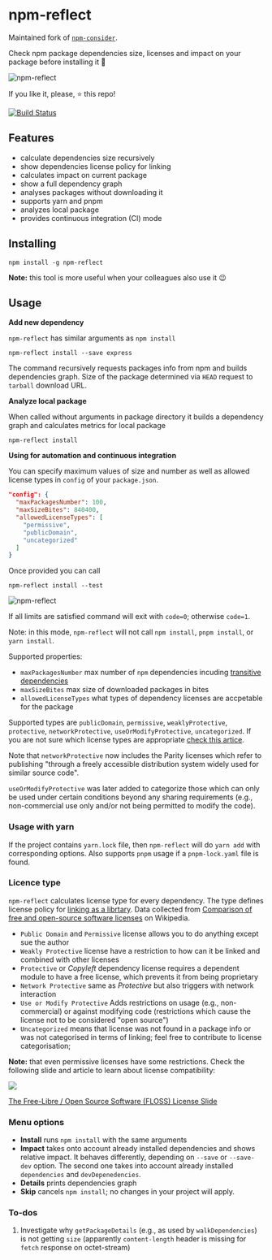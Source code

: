 # npm-reflect

Maintained fork of [`npm-consider`](https://github.com/delfrrr/npm-consider).

Check npm package dependencies size, licenses and impact on your package before installing it 🤔

![npm-reflect](https://i.imgur.com/eAQPbHL.gif)

If you like it, please, ⭐️ this repo!

[![Build Status](https://travis-ci.org/brettz9/npm-reflect.svg?branch=master)](https://travis-ci.org/brettz9/npm-reflect)

## Features

- calculate dependencies size recursively
- show dependencies license policy for linking
- calculates impact on current package
- show a full dependency graph
- analyses packages without downloading it
- supports yarn and pnpm
- analyzes local package
- provides continuous integration (CI) mode

## Installing

```shell
npm install -g npm-reflect
```
**Note:** this tool is more useful when your colleagues also use it 😉
## Usage

**Add new dependency**

`npm-reflect` has similar arguments as `npm install`

```shell
npm-reflect install --save express
```
The command recursively requests packages info from npm and builds dependencies graph. Size of the package determined via `HEAD` request to `tarball` download URL.

**Analyze local package**

When called without arguments in package directory it builds a dependency graph and calculates metrics for local package

```shell
npm-reflect install
```

**Using for automation and continuous integration**

You can specify maximum values of size and number as well as allowed license types in `config` of your `package.json`.

```json
"config": {
  "maxPackagesNumber": 100,
  "maxSizeBites": 840400,
  "allowedLicenseTypes": [
    "permissive",
    "publicDomain",
    "uncategorized"
  ]
}
```

Once provided you can call

```shell
npm-reflect install --test
```

![npm-reflect](https://i.imgur.com/eo4HbDb.gif)

If all limits are satisfied command will exit with `code=0`; otherwise `code=1`.

Note: in this mode, `npm-reflect` will not call `npm install`, `pnpm install`,
or `yarn install`.

Supported properties:

 - `maxPackagesNumber` max number of `npm` dependencies incuding [transitive dependencies](https://en.wikipedia.org/wiki/Transitive_dependency)
 - `maxSizeBites` max size of downloaded packages in bites
 - `allowedLicenseTypes` what types of dependency licenses are accpetable for the package

Supported types are `publicDomain`, `permissive`, `weaklyProtective`, `protective`, `networkProtective`, `useOrModifyProtective`, `uncategorized`.
If you are not sure which license types are appropriate [check this artice](https://medium.com/@vovabilonenko/licenses-of-npm-dependencies-bacaa00c8c65).

Note that `networkProtective` now includes the Parity licenses which refer to
publishing "through a freely accessible distribution system widely used for
similar source code".

`useOrModifyProtective` was later added to categorize those which can only be
used under certain conditions beyond any sharing requirements (e.g.,
non-commercial use only and/or not being permitted to modify the code).

### Usage with yarn

If the project contains `yarn.lock` file, then `npm-reflect` will do `yarn add`
with corresponding options. Also supports `pnpm` usage if a `pnpm-lock.yaml`
file is found.

### Licence type

`npm-reflect` calculates license type for every dependency. The type defines license policy for [linking as a librtary](https://en.wikipedia.org/wiki/Library_(computing)#Linking). Data collected from [Comparison of free and open-source software licenses](https://en.wikipedia.org/wiki/Comparison_of_free_and_open-source_software_licenses) on Wikipedia.

 - `Public Domain` and `Permissive` license allows you to do anything except sue the author
 - `Weakly Protective` license have a restriction to how can it be linked and combined with other licenses
 - `Protective` or *Copyleft* dependency license requires a dependent module to have a free license, which prevents it from being proprietary
 - `Network Protective` same as *Protective* but also triggers with network interaction
 - `Use or Modify Protective` Adds restrictions on usage (e.g., non-commercial) or against modifying code (restrictions which cause the license not to be considered "open source")
 - `Uncategorized` means that license was not found in a package info or was not categorised in terms of linking; feel free to contribute to license categorisation;

**Note:** that even permissive licenses have some restrictions. Check the following slide and article to learn about license compatibility:

![](https://www.dwheeler.com/essays/floss-license-slide-image.png)

[The Free-Libre / Open Source Software (FLOSS) License Slide](https://www.dwheeler.com/essays/floss-license-slide.html)

### Menu options

- **Install** runs `npm install` with the same arguments
- **Impact** takes onto account already installed dependencies and shows relative impact. It behaves differently, depending on `--save` or `--save-dev` option. The second one takes into account already installed `dependencies` and `devDepenedencies`.
- **Details** prints dependencies graph
- **Skip** cancels `npm install`; no changes in your project will apply.

### To-dos

1. Investigate why `getPackageDetails` (e.g., as used by `walkDependencies`) is not getting
    `size` (apparently `content-length` header is missing for `fetch` response on octet-stream)
